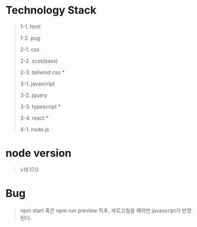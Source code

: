 # Technology Stack
> 1-1. html
>
> 1-2. pug 
>
> 2-1. css
>
> 2-2. scss(sass)
>
> 2-3. tailwind css *
>
> 3-1. javascript
>
> 3-2. jquery
>
> 3-3. typescript *
>
> 3-4. react *
>
> 4-1. node.js

# node version
> v18.17.0

# Bug
> npm start 혹은 npm run preview 직후, 새로고침을 해야만 javascript가 반영된다.